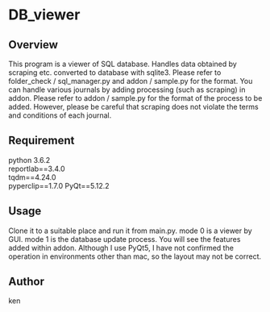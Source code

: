 DB_viewer
==================
  
## Overview
This program is a viewer of SQL database.
Handles data obtained by scraping etc. converted to database with sqlite3.
Please refer to folder_check / sql_manager.py and addon / sample.py for the format.
You can handle various journals by adding processing (such as scraping) in addon.
Please refer to addon / sample.py for the format of the process to be added.
However, please be careful that scraping does not violate the terms and conditions of each journal.
  

## Requirement
python 3.6.2  
reportlab==3.4.0  
tqdm==4.24.0  
pyperclip==1.7.0
PyQt==5.12.2

## Usage
Clone it to a suitable place and run it from main.py.
mode 0 is a viewer by GUI.
mode 1 is the database update process.
You will see the features added within addon.
Although I use PyQt5, I have not confirmed the operation in environments other than mac, so the layout may not be correct.

## Author
ken

